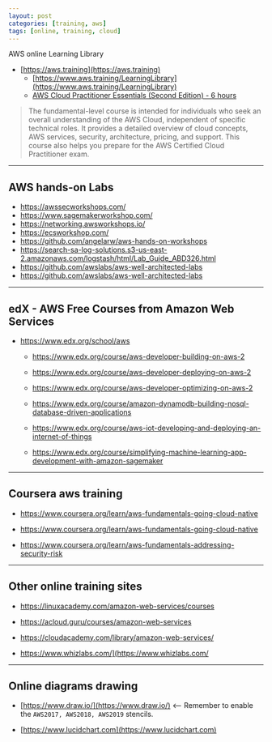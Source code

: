 ```yaml
---
layout: post
categories: [training, aws]
tags: [online, training, cloud]
---
```


AWS online Learning Library

- [https://aws.training](https://aws.training)
    - [https://www.aws.training/LearningLibrary](https://www.aws.training/LearningLibrary)
    - [AWS Cloud Practitioner Essentials (Second Edition) - 6 hours](https://www.aws.training/learningobject/curriculum?id=27076)
> The fundamental-level course is intended for individuals who seek an overall understanding of the AWS Cloud, independent of specific technical roles. It provides a detailed overview of cloud concepts, AWS services, security, architecture, pricing, and support. This course also helps you prepare for the AWS Certified Cloud Practitioner exam.

---

## AWS hands-on Labs

- <https://awssecworkshops.com/>
- <https://www.sagemakerworkshop.com/>
- <https://networking.awsworkshops.io/>
- <https://ecsworkshop.com/>
- <https://github.com/angelarw/aws-hands-on-workshops>
- <https://search-sa-log-solutions.s3-us-east-2.amazonaws.com/logstash/html/Lab_Guide_ABD326.html>
- <https://github.com/awslabs/aws-well-architected-labs>
- <https://github.com/awslabs/aws-well-architected-labs>
---

## edX - AWS Free Courses from Amazon Web Services

- <https://www.edx.org/school/aws>
    - <https://www.edx.org/course/aws-developer-building-on-aws-2>
    - <https://www.edx.org/course/aws-developer-deploying-on-aws-2>
    - <https://www.edx.org/course/aws-developer-optimizing-on-aws-2>

    - <https://www.edx.org/course/amazon-dynamodb-building-nosql-database-driven-applications>

    - <https://www.edx.org/course/aws-iot-developing-and-deploying-an-internet-of-things>

    - <https://www.edx.org/course/simplifying-machine-learning-app-development-with-amazon-sagemaker>
  
---

## Coursera aws training

- <https://www.coursera.org/learn/aws-fundamentals-going-cloud-native>

- <https://www.coursera.org/learn/aws-fundamentals-going-cloud-native>

- <https://www.coursera.org/learn/aws-fundamentals-addressing-security-risk>

---

## Other online training sites

- <https://linuxacademy.com/amazon-web-services/courses>

- <https://acloud.guru/courses/amazon-web-services>

- <https://cloudacademy.com/library/amazon-web-services/>

- <https://www.whizlabs.com/](https://www.whizlabs.com/>

---

## Online diagrams drawing

- [https://www.draw.io/](https://www.draw.io/)  <-- Remember to enable the `AWS2017, AWS2018, AWS2019` stencils.

- [https://www.lucidchart.com](https://www.lucidchart.com)


